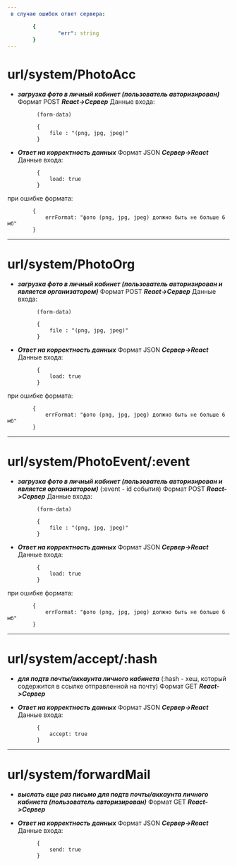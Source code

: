 ```yaml
---
 в случае ошибок ответ сервера:

		{ 
				"err": string
		}
---
```

# url/system/PhotoAcc
- ***загрузка фото в личный кабинет (пользователь авторизирован)***
 Формат POST ***React->Сервер***
 Данные входа:
 
			(form-data)
			
			{ 
				file : "(png, jpg, jpeg)"
			}
			
 
- ***Ответ на корректность данных***
 Формат JSON ***Сервер->React***
 Данные входа:
 

			{
				load: true
			}

при ошибке формата:

			{
				errFormat: "фото (png, jpg, jpeg) должно быть не больше 6 мб"
			}
			
---
# url/system/PhotoOrg
- ***загрузка фото в личный кабинет (пользователь авторизирован и является организатором)***
 Формат POST ***React->Сервер***
 Данные входа:
 
			(form-data)
			
			{ 
				file : "(png, jpg, jpeg)"
			}
			
 
- ***Ответ на корректность данных***
 Формат JSON ***Сервер->React***
 Данные входа:
 

			{
				load: true
			}

при ошибке формата:

			{
				errFormat: "фото (png, jpg, jpeg) должно быть не больше 6 мб"
			}
			
			
			
---
# url/system/PhotoEvent/:event
- ***загрузка фото в личный кабинет (пользователь авторизирован и является организатором)***
 (:event - id события)
 Формат POST ***React->Сервер***
 Данные входа:
 
			(form-data)
			
			{ 
				file : "(png, jpg, jpeg)"
			}
			
 
- ***Ответ на корректность данных***
 Формат JSON ***Сервер->React***
 Данные входа:
 

			{
				load: true
			}

при ошибке формата:

			{
				errFormat: "фото (png, jpg, jpeg) должно быть не больше 6 мб"
			}
			
			
---
# url/system/accept/:hash
- ***для подтв почты/аккаунта личного кабинета***
 (:hash - хеш, который содержится в ссылке отправленной на почту)
 Формат GET ***React->Сервер***
- ***Ответ на корректность данных***
 Формат JSON ***Сервер->React***
 Данные входа:
 

			{
				accept: true
			}

 ---
# url/system/forwardMail
- ***выслать еще раз письмо для подтв почты/аккаунта личного кабинета (пользователь авторизирован)***
 Формат GET ***React->Сервер***
- ***Ответ на корректность данных***
 Формат JSON ***Сервер->React***
 Данные входа:
 

			{
				send: true
			}

 